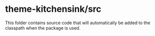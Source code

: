 # theme-kitchensink/src

This folder contains source code that will automatically be added to the classpath when
the package is used.
